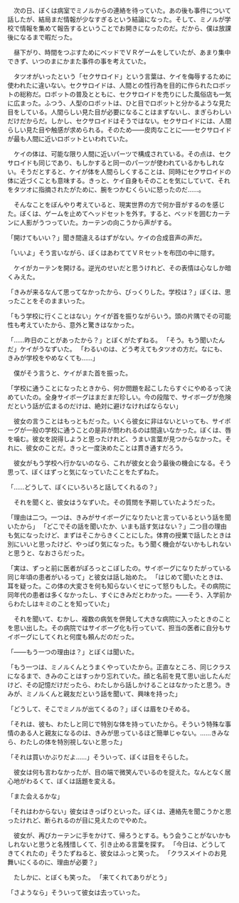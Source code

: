 　次の日、ぼくは病室でミノルからの連絡を待っていた。あの後も事件について話したが、結局まだ情報が少なすぎるという結論になった。そして、ミノルが学校で情報を集めて報告するということでお開きになったのだ。だから、僕は放課後になるまで暇だった。

　昼下がり、時間をつぶすためにベッドでＶＲゲームをしていたが、あまり集中できず、いつのまにかまた事件の事を考えていた。

　タツオがいったという「セクサロイド」という言葉は、ケイを侮辱するために使われたに違いない。セクサロイドは、人間との性行為を目的に作られたロボットの総称だ。ロボットの普及とともに、セクサロイドを売りにした風俗店も一気に広まった。ふつう、人型のロボットは、ひと目でロボットと分かるような見た目をしている。人間らしい見た目が必要になることはまずないし、まぎらわしいだけだからだ。しかし、セクサロイドはそうではない。セクサロイドには、人間らしい見た目や触感が求められる。そのため――皮肉なことに――セクサロイドが最も人間に近いロボットといわれていた。

　ケイの体は、可能な限り人間に近いパーツで構成されている。その点は、セクサロイドも同じであり、もしかすると同一のパーツが使われているかもしれない。そうだとすると、ケイが体を人間らしくすることは、同時にセクサロイドの体に近づくことも意味する。きっと、ケイ自身もそのことを気にしていて、それをタツオに指摘されたがために、腕をつかむくらいに怒ったのだ……。

　そんなことをぼんやり考えていると、現実世界の方で何か音がするのを感じた。ぼくは、ゲームを止めてヘッドセットを外す。すると、ベッドを囲むカーテンに人影がうつっていた。カーテンの向こうから声がする。

「開けてもいい？」聞き間違えるはずがない。ケイの合成音声の声だ。

「いいよ」そう言いながら、ぼくはあわててＶＲセットを布団の中に隠す。

　ケイがカーテンを開ける。逆光のせいだと思うけれど、その表情は心なしか暗くみえた。

「きみが来るなんて思ってなかったから、びっくりした。学校は？」ぼくは、思ったことをそのままいった。

「もう学校に行くことはない」ケイが首を振りながらいう。頭の片隅でその可能性も考えていたから、意外と驚きはなかった。

「……昨日のことがあったから？」とぼくがたずねる。
「そう。もう聞いたんだ」ケイがうなずいた。
「わるいのは、どう考えてもタツオの方だ。なにも、きみが学校をやめなくても……」

　僕がそう言うと、ケイがまた首を振った。

「学校に通うことになったときから、何か問題を起こしたらすぐにやめるって決めていたの。全身サイボーグはまだまだ珍しい。今の段階で、サイボーグが危険だという話が広まるのだけは、絶対に避けなければならない」

　彼女の言うことはもっともだった。いくら彼女に非はないといっても、サイボーグが一般の学校に通うことの是非が問われるのは間違いなかった。ぼくは、唇を噛む。彼女を説得しようと思ったけれど、うまい言葉が見つからなかった。それに、彼女のことだ。きっと一度決めたことは貫き通すだろう。

　彼女がもう学校へ行かないのなら、これが彼女と会う最後の機会になる。そう思って、ぼくはずっと気になっていたことをたずねた。

「……どうして、ぼくにいろいろと話してくれるの？」

　それを聞くと、彼女はうなずいた。その質問を予期していたようだった。

「理由は二つ。一つは、きみがサイボーグになりたいと言っているという話を聞いたから」
「どこでその話を聞いたか、いまも話す気はない？」二つ目の理由も気になったけど、まずはそこからきくことにした。体育の授業で話したときは別にいいと思ったけど、やっぱり気になった。もう聞く機会がないかもしれないと思うと、なおさらだった。

「実は、ずっと前に医者がぽろっとこぼしたの。サイボーグになりたがっている同じ年頃の患者がいるって」と彼女は話し始めた。
「はじめて聞いたときは、耳を疑った。この体の大変さを何も知らないくせにって怒りもした。その病院に同年代の患者は多くなかったし、すぐにきみだとわかった。――そう、入学前からわたしはキミのことを知っていた」

　それを聞いて、むかし、複数の病気を併発して大きな病院に入ったときのことを思い出した。その病院ではサイボーグ化も行っていて、担当の医者に自分もサイボーグにしてくれと何度も頼んだのだった。

「――もう一つの理由は？」とぼくは聞いた。

「もう一つは、ミノルくんとうまくやっていたから。正直なところ、同じクラスになるまで、きみのことはすっかり忘れていた。顔と名前を見て思い出したんだけど、その記憶だけだったら、わたしから話しかけることはなかったと思う。きみが、ミノルくんと親友だという話を聞いて、興味を持った」

「どうして、そこでミノルが出てくるの？」ぼくは眉をひそめる。

「それは、彼も、わたしと同じで特別な体を持っていたから。そういう特殊な事情のある人と親友になるのは、きみが思っているほど簡単じゃない。……きみなら、わたしの体を特別視しないと思った」

「それは買いかぶりだよ……」そういって、ぼくは目をそらした。

　彼女は何も言わなかったが、目の端で微笑んでいるのを捉えた。なんとなく居心地がわるくて、ぼくは話題を変える。

「また会えるかな」

「それはわからない」彼女はきっぱりといった。ぼくは、連絡先を聞こうかと思ったけれど、断られるのが目に見えたのでやめた。

　彼女が、再びカーテンに手をかけて、帰ろうとする。もう会うことがないかもしれないと思うと名残惜しくて、引き止める言葉を探す。
「今日は、どうしてきてくれたの」そうたずねると、彼女はふっと笑った。
「クラスメイトのお見舞いにくるのに、理由が必要？」

　たしかに、とぼくも笑った。
「来てくれてありがとう」

「さようなら」そういって彼女は去っていった。
